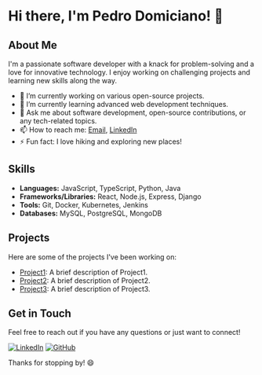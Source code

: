 # Hi there, I'm Pedro Domiciano! 👋

## About Me

I'm a passionate software developer with a knack for problem-solving and a love for innovative technology. I enjoy working on challenging projects and learning new skills along the way.

- 🔭 I’m currently working on various open-source projects.
- 🌱 I’m currently learning advanced web development techniques.
- 💬 Ask me about software development, open-source contributions, or any tech-related topics.
- 📫 How to reach me: [Email](mailto:predodomiciano@example.com), [LinkedIn](https://www.linkedin.com/in/predodomiciano/)
- ⚡ Fun fact: I love hiking and exploring new places!

## Skills

- **Languages:** JavaScript, TypeScript, Python, Java
- **Frameworks/Libraries:** React, Node.js, Express, Django
- **Tools:** Git, Docker, Kubernetes, Jenkins
- **Databases:** MySQL, PostgreSQL, MongoDB

## Projects

Here are some of the projects I've been working on:

- [Project1](https://github.com/PredoDomiciano/Project1): A brief description of Project1.
- [Project2](https://github.com/PredoDomiciano/Project2): A brief description of Project2.
- [Project3](https://github.com/PredoDomiciano/Project3): A brief description of Project3.

## Get in Touch

Feel free to reach out if you have any questions or just want to connect!

[![LinkedIn](https://img.shields.io/badge/LinkedIn-Connect-blue)](https://www.linkedin.com/in/predodomiciano/)
[![GitHub](https://img.shields.io/badge/GitHub-Follow-black)](https://github.com/PredoDomiciano)

Thanks for stopping by! 😄
